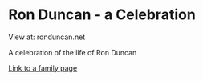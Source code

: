 # Ron Duncan - a Celebration

View at: ronduncan.net

A celebration of the life of Ron Duncan

[Link to a family page](./family.md)

